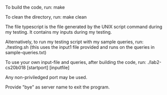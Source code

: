 To build the code, run:
make

To clean the directory, run:
make clean

The file typescript is the file generated by the UNIX script command during my testing. It contains my inputs during my testing.

Alternatively, to run my testing script with my sample queries, run:
./testing.sh
(this uses the input1 file provided and runs on the queries in sample-queries.txt)

To use your own input-file and queries, after building the code, run:
./lab2-cs20b018 [startport] [inputfile]

Any non-priviledged port may be used.

Provide "bye" as server name to exit the program.